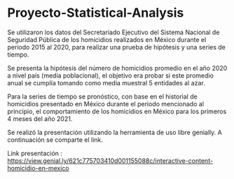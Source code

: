 # Proyecto-Statistical-Analysis
Se utilizaron los datos del Secretariado Ejecutivo del Sistema Nacional de Seguridad Pública de los homicidios realizados en México durante el periodo 2015 al 2020, para realizar una prueba de hipótesis y una series de tiempo. 

Se presenta la hipótesis del número de homicidios promedio en el año 2020 a nivel país (media poblacional), el objetivo era probar si este promedio anual se cumplía tomando 
como media muestral 5 entidades al azar. 

Para la series de tiempo se pronóstico, con base en el historial de homicidios presentado en México durante el periodo mencionado al principio, el comportamiento de los homicidios en México para los primeros 4 meses del año 2021.

Se realizó la presentación utilizando la herramienta de uso libre genially. A continuación se comparte el link.

Link presentación : https://view.genial.ly/621c775703410d001155088c/interactive-content-homicidio-en-mexico
